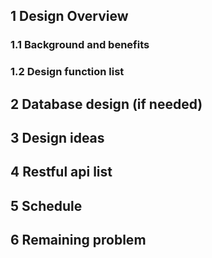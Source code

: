 ## 1 Design Overview

### 1.1 Background and benefits

### 1.2 Design function list



## 2 Database design (if needed)

## 3 Design ideas

## 4 Restful api list

## 5 Schedule

## 6 Remaining problem

